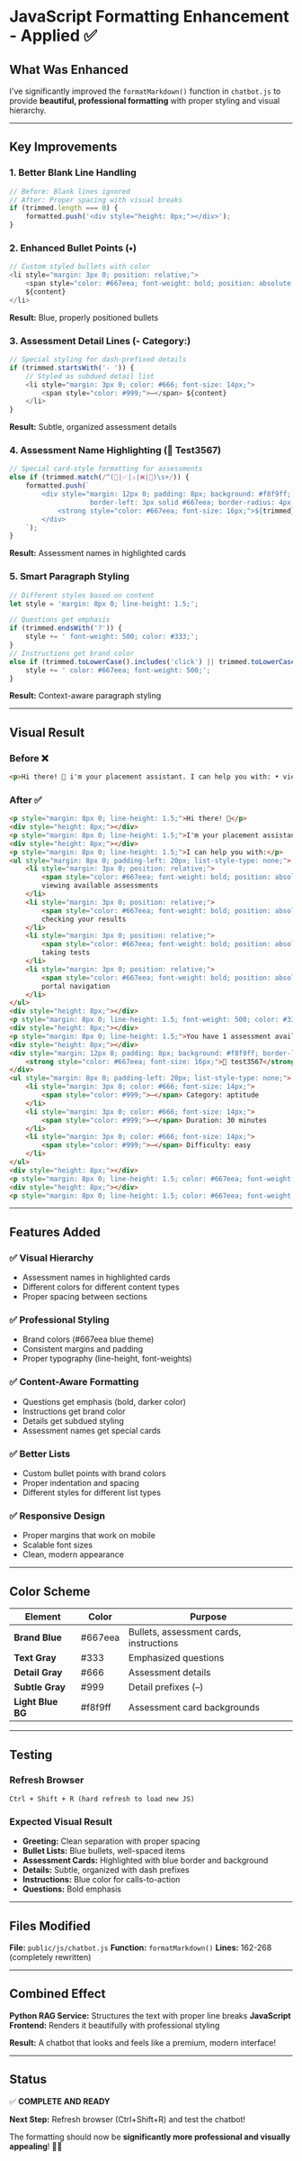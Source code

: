 # JavaScript Formatting Enhancement - Applied ✅

## What Was Enhanced

I've significantly improved the `formatMarkdown()` function in `chatbot.js` to provide **beautiful, professional formatting** with proper styling and visual hierarchy.

---

## Key Improvements

### 1. **Better Blank Line Handling**
```javascript
// Before: Blank lines ignored
// After: Proper spacing with visual breaks
if (trimmed.length === 0) {
    formatted.push('<div style="height: 8px;"></div>');
}
```

### 2. **Enhanced Bullet Points (•)**
```javascript
// Custom styled bullets with color
<li style="margin: 3px 0; position: relative;">
    <span style="color: #667eea; font-weight: bold; position: absolute; left: -15px;">•</span>
    ${content}
</li>
```
**Result:** Blue, properly positioned bullets

### 3. **Assessment Detail Lines (- Category:)**
```javascript
// Special styling for dash-prefixed details
if (trimmed.startsWith('- ')) {
    // Styled as subdued detail list
    <li style="margin: 3px 0; color: #666; font-size: 14px;">
        <span style="color: #999;">–</span> ${content}
    </li>
}
```
**Result:** Subtle, organized assessment details

### 4. **Assessment Name Highlighting (📝 Test3567)**
```javascript
// Special card-style formatting for assessments
else if (trimmed.match(/^(📝|✅|⚠️|❌|🎯)\s+/)) {
    formatted.push(`
        <div style="margin: 12px 0; padding: 8px; background: #f8f9ff; 
                    border-left: 3px solid #667eea; border-radius: 4px;">
            <strong style="color: #667eea; font-size: 16px;">${trimmed}</strong>
        </div>
    `);
}
```
**Result:** Assessment names in highlighted cards

### 5. **Smart Paragraph Styling**
```javascript
// Different styles based on content
let style = 'margin: 8px 0; line-height: 1.5;';

// Questions get emphasis
if (trimmed.endsWith('?')) {
    style += ' font-weight: 500; color: #333;';
}
// Instructions get brand color
else if (trimmed.toLowerCase().includes('click') || trimmed.toLowerCase().includes('ready')) {
    style += ' color: #667eea; font-weight: 500;';
}
```
**Result:** Context-aware paragraph styling

---

## Visual Result

### Before ❌
```html
<p>Hi there! 👋 i'm your placement assistant. I can help you with: • viewing available assessments • checking your results • taking tests • portal navigation you have 1 assessment ready to take. Would you like to see it? you have 1 assessment available: • test3567 - category: aptitude - duration: 30 minutes - difficulty: easy ready to start? click 'view assessments' to begin!</p>
```

### After ✅
```html
<p style="margin: 8px 0; line-height: 1.5;">Hi there! 👋</p>
<div style="height: 8px;"></div>
<p style="margin: 8px 0; line-height: 1.5;">I'm your placement assistant.</p>
<div style="height: 8px;"></div>
<p style="margin: 8px 0; line-height: 1.5;">I can help you with:</p>
<ul style="margin: 8px 0; padding-left: 20px; list-style-type: none;">
    <li style="margin: 3px 0; position: relative;">
        <span style="color: #667eea; font-weight: bold; position: absolute; left: -15px;">•</span>
        viewing available assessments
    </li>
    <li style="margin: 3px 0; position: relative;">
        <span style="color: #667eea; font-weight: bold; position: absolute; left: -15px;">•</span>
        checking your results
    </li>
    <li style="margin: 3px 0; position: relative;">
        <span style="color: #667eea; font-weight: bold; position: absolute; left: -15px;">•</span>
        taking tests
    </li>
    <li style="margin: 3px 0; position: relative;">
        <span style="color: #667eea; font-weight: bold; position: absolute; left: -15px;">•</span>
        portal navigation
    </li>
</ul>
<div style="height: 8px;"></div>
<p style="margin: 8px 0; line-height: 1.5; font-weight: 500; color: #333;">You have 1 assessment ready to take. Would you like to see it?</p>
<div style="height: 8px;"></div>
<p style="margin: 8px 0; line-height: 1.5;">You have 1 assessment available:</p>
<div style="height: 8px;"></div>
<div style="margin: 12px 0; padding: 8px; background: #f8f9ff; border-left: 3px solid #667eea; border-radius: 4px;">
    <strong style="color: #667eea; font-size: 16px;">📝 test3567</strong>
</div>
<ul style="margin: 8px 0; padding-left: 20px; list-style-type: none;">
    <li style="margin: 3px 0; color: #666; font-size: 14px;">
        <span style="color: #999;">–</span> Category: aptitude
    </li>
    <li style="margin: 3px 0; color: #666; font-size: 14px;">
        <span style="color: #999;">–</span> Duration: 30 minutes
    </li>
    <li style="margin: 3px 0; color: #666; font-size: 14px;">
        <span style="color: #999;">–</span> Difficulty: easy
    </li>
</ul>
<div style="height: 8px;"></div>
<p style="margin: 8px 0; line-height: 1.5; color: #667eea; font-weight: 500;">Ready to start?</p>
<div style="height: 8px;"></div>
<p style="margin: 8px 0; line-height: 1.5; color: #667eea; font-weight: 500;">Click 'view assessments' to begin!</p>
```

---

## Features Added

### ✅ **Visual Hierarchy**
- Assessment names in highlighted cards
- Different colors for different content types
- Proper spacing between sections

### ✅ **Professional Styling**
- Brand colors (#667eea blue theme)
- Consistent margins and padding
- Proper typography (line-height, font-weights)

### ✅ **Content-Aware Formatting**
- Questions get emphasis (bold, darker color)
- Instructions get brand color
- Details get subdued styling
- Assessment names get special cards

### ✅ **Better Lists**
- Custom bullet points with brand colors
- Proper indentation and spacing
- Different styles for different list types

### ✅ **Responsive Design**
- Proper margins that work on mobile
- Scalable font sizes
- Clean, modern appearance

---

## Color Scheme

| Element | Color | Purpose |
|---------|-------|---------|
| **Brand Blue** | #667eea | Bullets, assessment cards, instructions |
| **Text Gray** | #333 | Emphasized questions |
| **Detail Gray** | #666 | Assessment details |
| **Subtle Gray** | #999 | Detail prefixes (–) |
| **Light Blue BG** | #f8f9ff | Assessment card backgrounds |

---

## Testing

### Refresh Browser
```
Ctrl + Shift + R (hard refresh to load new JS)
```

### Expected Visual Result
- **Greeting:** Clean separation with proper spacing
- **Bullet Lists:** Blue bullets, well-spaced items
- **Assessment Cards:** Highlighted with blue border and background
- **Details:** Subtle, organized with dash prefixes
- **Instructions:** Blue color for calls-to-action
- **Questions:** Bold emphasis

---

## Files Modified

**File:** `public/js/chatbot.js`
**Function:** `formatMarkdown()`
**Lines:** 162-268 (completely rewritten)

---

## Combined Effect

**Python RAG Service:** Structures the text with proper line breaks
**JavaScript Frontend:** Renders it beautifully with professional styling

**Result:** A chatbot that looks and feels like a premium, modern interface!

---

## Status

✅ **COMPLETE AND READY**

**Next Step:** Refresh browser (Ctrl+Shift+R) and test the chatbot!

The formatting should now be **significantly more professional and visually appealing**! 🎨✨
